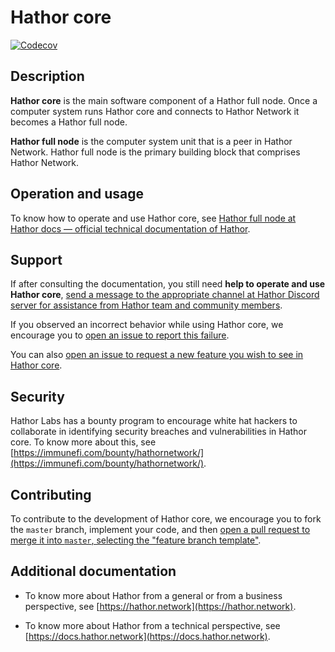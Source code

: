# Hathor core

[![Codecov](https://img.shields.io/codecov/c/github/HathorNetwork/hathor-core?logo=codecov)](https://codecov.io/gh/hathornetwork/hathor-core)

## Description

**Hathor core** is the main software component of a Hathor full node. Once a computer system runs Hathor core and connects to Hathor Network it becomes a Hathor full node.

**Hathor full node** is the computer system unit that is a peer in Hathor Network. Hathor full node is the primary building block that comprises Hathor Network.

## Operation and usage

To know how to operate and use Hathor core, see [Hathor full node at Hathor docs — official technical documentation of Hathor](https://docs.hathor.network/pathways/components/full-node).

## Support

If after consulting the documentation, you still need **help to operate and use Hathor core**, [send a message to the appropriate channel at Hathor Discord server for assistance from Hathor team and community members](https://discord.com/channels/566500848570466316/663785995082268713).

If you observed an incorrect behavior while using Hathor core, we encourage you to [open an issue to report this failure](https://github.com/HathorNetwork/hathor-core/issues/new).

You can also [open an issue to request a new feature you wish to see in Hathor core](https://github.com/HathorNetwork/hathor-core/issues/new).

## Security

Hathor Labs has a bounty program to encourage white hat hackers to collaborate in identifying security breaches and vulnerabilities in Hathor core. To know more about this, see [https://immunefi.com/bounty/hathornetwork/](https://immunefi.com/bounty/hathornetwork/).

## Contributing

To contribute to the development of Hathor core, we encourage you to fork the `master` branch, implement your code, and then [open a pull request to merge it into `master`, selecting the "feature branch template"](https://github.com/HathorNetwork/hathor-core/pulls).

## Additional documentation

- To know more about Hathor from a general or from a business perspective, see [https://hathor.network](https://hathor.network).

- To know more about Hathor from a technical perspective, see [https://docs.hathor.network](https://docs.hathor.network).
